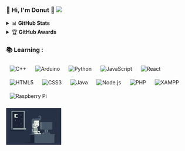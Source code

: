 ### 👋 Hi, I'm Donut :doughnut: ![](https://komarev.com/ghpvc/?username=Thiraphat-K&label=PROFILE+VIEWS)

<details>
    <summary>&#128202 <b>GitHub Stats</b></summary><br/>

![Thiraphat-K's GitHub stats](https://github-readme-stats.vercel.app/api?username=Thiraphat-K&show_icons=true&theme=calm)
<br>
![Top Langs](https://github-readme-stats.vercel.app/api/top-langs/?username=Thiraphat-K&theme=calm&layout=compact&langs_count=8)
<br>
![Thiraphat-K](https://github-readme-streak-stats.herokuapp.com/?user=Thiraphat-K&count_private=true&theme=onedark)

</details>
<details>
    <summary>&#127942 <b>GitHub Awards</b></summary><br/>

![Github Trophy](https://github-profile-trophy.vercel.app/?username=Thiraphat-K&theme=gruvbox)

</details>

### :books: Learning :
<p>
<img style="margin: 10px" src="https://cdn.jsdelivr.net/npm/simple-icons@3.0.1/icons/cplusplus.svg" alt="C++" height="25"/>
<img style="margin: 10px" src="https://cdn.jsdelivr.net/npm/simple-icons@3.0.1/icons/arduino.svg" alt="Arduino" height="25"/>
<img style="margin: 10px" src="https://cdn.jsdelivr.net/npm/simple-icons@3.0.1/icons/python.svg" alt="Python" height="25"/> 
<img style="margin: 10px" src=https://cdn.jsdelivr.net/npm/simple-icons@3.0.1/icons/javascript.svg alt="JavaScript" height="25"/> 
<img style="margin: 10px" src="https://profilinator.rishav.dev/skills-assets/react-original-wordmark.svg" alt="React" height="25"/> 
<img style="margin: 10px" src="https://profilinator.rishav.dev/skills-assets/html5-original-wordmark.svg" alt="HTML5" height="25"/>
<img style="margin: 10px" src="https://profilinator.rishav.dev/skills-assets/css3-original-wordmark.svg" alt="CSS3" height="25"/> 
<img style="margin: 10px" src="https://profilinator.rishav.dev/skills-assets/java-original-wordmark.svg" alt="Java" height="25"/> 
<img style="margin: 10px" src="https://profilinator.rishav.dev/skills-assets/nodejs-original-wordmark.svg" alt="Node.js" height="25"/> 
<img style="margin: 10px" src="https://profilinator.rishav.dev/skills-assets/php-original.svg" alt="PHP" height="25"/> 
<img style="margin: 10px" src="https://profilinator.rishav.dev/skills-assets/xampp.png" alt="XAMPP" height="25"/> 
<img style="margin: 10px" src="https://profilinator.rishav.dev/skills-assets/raspberrypi.png" alt="Raspberry Pi" height="25"/>
 <div>
   <img alt="Night Coding" src="https://raw.githubusercontent.com/AVS1508/AVS1508/master/assets/Night-Coding.gif" width="150" height="100"/>
   </div>
  </p>

